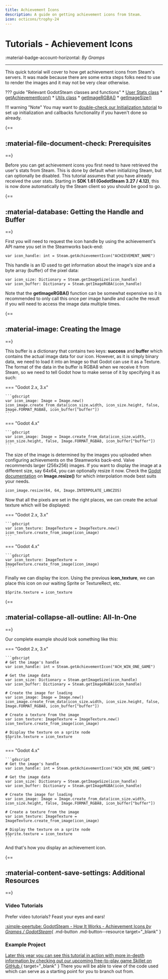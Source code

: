 ```yaml
---
title: Achievement Icons
description: A guide on getting achievement icons from Steam.
icon: octicons/trophy-24
---
```


# Tutorials - Achievement Icons
:material-badge-account-horizontal: _By Gramps_

---

This quick tutorial will cover to how get achievement icons from Steam's servers. It was made because there are some extra steps folks need to use to render the images and it may not be very clear otherwise.

??? guide "Relevant GodotSteam classes and functions"
	* [User Stats class](../classes/user_stats.md)
		* [getAchievementIcon()](../classes/user_stats.md#getachievementicon)
	* [Utils class](../classes/utils.md)
		* [getImageRGBA()](../classes/utils.md#getimagergba)
		* [getImageSize()](../classes/utils.md#getimagesize)

!!! warning "Note"
	You may want to [double-check our Initialization tutorial](initializing.md) to set up initialization and callbacks functionality if you haven't done so already.

{==
## :material-file-document-check: Prerequisites
==}

Before you can get achievement icons you first need to have retrieved the user's stats from Steam. This is done by default when initializing Steam, but can optionally be disabled. This tutorial assumes that you have already received the user stats.  Starting in **SDK 1.61 (GodotSteam 3.27 / 4.12)**, this is now done automatically by the Steam client so you should be good to go.

{==
## :material-database: Getting the Handle and Buffer
==}

First you will need to request the icon handle by using the achievement's API name you set in the Steamworks back-end:

```gdscript
var icon_handle: int = Steam.getAchievementIcon("ACHIEVEMENT_NAME")
```

This handle is an ID used to get information about the image's size and a byte array (buffer) of the pixel data:

```gdscript
var icon_size: Dictionary = Steam.getImageSize(icon_handle)
var icon_buffer: Dictionary = Steam.getImageRGBA(icon_handle)
```

Note that the **getImageRGBA()** function can be somewhat expensive so it is recommended to only call this once per image handle and cache the result if you will need to access the image data multiple times.

{==
## :material-image: Creating the Image
==}

This buffer is a dictionary that contains two keys: **success** and **buffer** which contains the actual image data for our icon. However, as it is simply binary data, we need to load it into an Image so that Godot can use it as a Texture. The format of the data in the buffer is RGBA8 when we receive it from Steam, so we need to tell Godot how to make sense of it by specifying it as such:

=== "Godot 2.x, 3.x"

	```gdscript
	var icon_image: Image = Image.new()
	icon_image.create_from_data(icon_size.width, icon_size.height, false, Image.FORMAT_RGBA8, icon_buffer["buffer"])
	```

=== "Godot 4.x"

	```gdscript
	var icon_image: Image = Image.create_from_data(icon_size.width, icon_size.height, false, Image.FORMAT_RGBA8, icon_buffer["buffer"])
	```

The size of the image is determined by the images you uploaded when configuring achievements on the Steamworks back-end. Valve recommends larger (256x256) images. If you want to display the image at a different size, say 64x64, you can optionally resize it now. Check the [Godot documentation](https://docs.godotengine.org/en/stable/classes/class_image.html#class-image-method-resize) on **Image.resize()** for which interpolation mode best suits your needs.

```gdscript
icon_image.resize(64, 64, Image.INTERPOLATE_LANCZOS)
```

Now that all the pixels are set in the right places, we can create the actual texture which will be displayed:

=== "Godot 2.x, 3.x"

	```gdscript
	var icon_texture: ImageTexture = ImageTexture.new()
	icon_texture.create_from_image(icon_image)
	```

=== "Godot 4.x"

	```gdscript
	var icon_texture: ImageTexture = ImageTexture.create_from_image(icon_image)
	```

Finally we can display the icon. Using the previous **icon_texture**, we can place this icon on our waiting Sprite or TextureRect, etc.

```gdscript
$Sprite.texture = icon_texture
```

{==
## :material-collapse-all-outline: All-In-One
==}

Our complete example should look something like this:

=== "Godot 2.x, 3.x"

	```gdscript
	# Get the image's handle
	var icon_handle: int = Steam.getAchievementIcon("ACH_WIN_ONE_GAME")

	# Get the image data
	var icon_size: Dictionary = Steam.getImageSize(icon_handle)
	var icon_buffer: Dictionary = Steam.getImageRGBA(icon_handle)

	# Create the image for loading
	var icon_image: Image = Image.new()
	icon_image.create_from_data(icon_size.width, icon_size.height, false, Image.FORMAT_RGBA8, icon_buffer["buffer"])

	# Create a texture from the image
	var icon_texture: ImageTexture = ImageTexture.new()
	icon_texture.create_from_image(icon_image)

	# Display the texture on a sprite node
	$Sprite.texture = icon_texture
	```

=== "Godot 4.x"

	```gdscript
	# Get the image's handle
	var icon_handle: int = Steam.getAchievementIcon("ACH_WIN_ONE_GAME")

	# Get the image data
	var icon_size: Dictionary = Steam.getImageSize(icon_handle)
	var icon_buffer: Dictionary = Steam.getImageRGBA(icon_handle)

	# Create the image for loading
	var icon_image: Image = Image.create_from_data(icon_size.width, icon_size.height, false, Image.FORMAT_RGBA8, icon_buffer["buffer"])

	# Create a texture from the image
	var icon_texture: ImageTexture = ImageTexture.create_from_image(icon_image)
	
	# Display the texture on a sprite node
	$Sprite.texture = icon_texture
	```

And that's how you display an achievement icon.

{==
## :material-content-save-settings: Additional Resources
==}

### Video Tutorials

Prefer video tutorials? Feast your eyes and ears!

[ :simple-peertube: GodotSteam - How It Works - Achievement Icons _by Gramps / GodotSteam_](https://makertube.net/w/hDCtLQovk5RyB7eujb93RV){ .md-button .md-button--resource target="\_blank" }

### Example Project

[Later this year you can see this tutorial in action with more in-depth information by checking out our upcoming free-to-play game Skillet on GitHub.](https://github.com/GodotSteam/Skillet){ target="\_blank" } There you will be able to view of the code used which can serve as a starting point for you to branch out from.